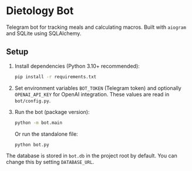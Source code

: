 # Dietology Bot

Telegram bot for tracking meals and calculating macros. Built with `aiogram` and SQLite using SQLAlchemy.

## Setup

1. Install dependencies (Python 3.10+ recommended):
   ```bash
   pip install -r requirements.txt
   ```
2. Set environment variables `BOT_TOKEN` (Telegram token) and optionally `OPENAI_API_KEY` for OpenAI integration. These values are read in `bot/config.py`.

3. Run the bot (package version):
   ```bash
   python -m bot.main
   ```
   Or run the standalone file:
   ```bash
   python bot.py
   ```

The database is stored in `bot.db` in the project root by default. You can change this by setting `DATABASE_URL`.
